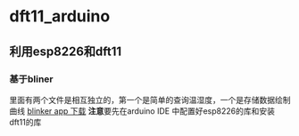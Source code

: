 # dft11_arduino
## 利用esp8226和dft11
### 基于bliner
里面有两个文件是相互独立的，第一个是简单的查询温湿度，一个是存储数据绘制曲线
[blinker app 下载](https://github.com/blinker-iot/app-release/releases)
**注意**要先在arduino IDE 中配置好esp8226的库和安装dft11的库
